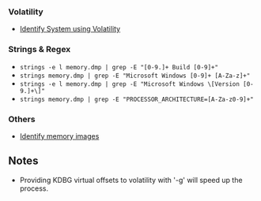 ### Volatility
   * [Identify System using Volatility](https://andreafortuna.org/2017/06/25/volatility-my-own-cheatsheet-part-1-image-identification/)
### Strings & Regex
   * `strings -e l memory.dmp | grep -E "[0-9.]+ Build [0-9]+"`
   * `strings memory.dmp | grep -E "Microsoft Windows [0-9]+ [A-Za-z]+"`
   * `strings -e l memory.dmp | grep -E "Microsoft Windows \[Version [0-9.]+\]"`
   * `strings memory.dmp | grep -E "PROCESSOR_ARCHITECTURE=[A-Za-z0-9]+"`
### Others
   * [Identify memory images](https://gleeda.blogspot.com/2010/12/identifying-memory-images.html)

## Notes
   * Providing KDBG virtual offsets to volatility with '-g' will speed up the process.

